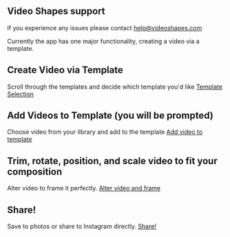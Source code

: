 ## Video Shapes support

If you experience any issues please contact help@videoshapes.com

Currently the app has one major functionality, creating a video via a template.

## Create Video via Template


Scroll through the templates and decide which template you'd like
[Template Selection](https://i.imgur.com/UZFN9jv.png)



## Add Videos to Template (you will be prompted)

Choose video from your library and add to the template
[Add video to template](https://i.imgur.com/GvOjWxO.png)



## Trim, rotate, position, and scale video to fit your composition

Alter video to frame it perfectly.
[Alter video and frame](https://i.imgur.com/kmWMgVR.png)



## Share!

Save to photos or share to Instagram directly.
[Share!](https://i.imgur.com/jMRQTJA.png)
